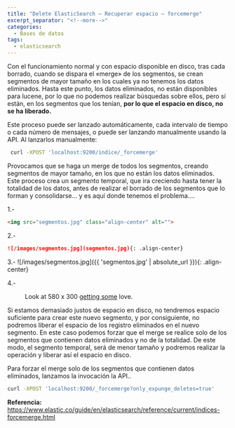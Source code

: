 ```yaml
---
title: "Delete ElasticSearch – Recuperar espacio – forcemerge"
excerpt_separator: "<!--more-->"
categories:
  - Bases de datos
tags:
  - elasticsearch
---
```


Con el funcionamiento normal y con espacio disponible en disco, tras cada borrado, cuando se dispara el «merge» de los segmentos, se crean segmentos de mayor tamaño en los cuales ya no tenemos los datos eliminados.
Hasta este punto, los datos eliminados, no están disponibles para lucene, por lo que no podemos realizar búsquedas sobre ellos, pero sí están, en los segmentos que los tenían, **por lo que el espacio en disco, no se ha liberado.**

<!--more-->

Este proceso puede ser lanzado automáticamente, cada intervalo de tiempo o cada número de mensajes, o puede ser lanzando manualmente usando la API.
Al lanzarlos manualmente:
```bash
 curl -XPOST 'localhost:9200/indice/_forcemerge'
```
Provocamos que se haga un merge de todos los segmentos, creando segmentos de mayor tamaño, en los que no están los datos eliminados.  Este proceso crea un segmento temporal, que ira creciendo hasta tener la totalidad de los datos, antes de realizar el borrado de los segmentos que lo forman y consolidarse… y es aquí donde tenemos el problema….

1.-
```html
<img src="segmentos.jpg" class="align-center" alt="">
```
2.-
```markdown
![/images/segmentos.jpg](segmentos.jpg){: .align-center}
```

3.-
![/images/segmentos.jpg]({{ 'segmentos.jpg' | absolute_url }}){: .align-center}

4.-
<figure class="align-center">
  <a href="#"><img src="{{ '/images/segmentos.jpg' | absolute_url }}" alt=""></a>
  <figcaption>Look at 580 x 300 <a href="#">getting some</a> love.</figcaption>
</figure> 


Si estamos demasiado justos de espacio en disco, no tendremos espacio suficiente para crear este nuevo segmento, y por consiguiente, no podremos liberar el espacio de los registro eliminados en el nuevo segmento.
En este caso podemos forzar que el merge se realice solo de los segmentos que contienen datos eliminados y no de la totalidad. De este modo, el segmento temporal, será de menor tamaño y podremos realizar la operación y liberar así el espacio en disco.

Para forzar el merge solo de los segmentos que contienen datos eliminados, lanzamos la invocación la API..
```bash
curl -XPOST 'localhost:9200/_forcemerge?only_expunge_deletes=true'
```

**Referencia:**
https://www.elastic.co/guide/en/elasticsearch/reference/current/indices-forcemerge.html